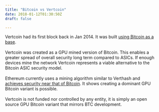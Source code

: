 ```yaml
---
title: "Bitcoin vs Vertcoin"
date: 2018-01-12T01:30:50Z
draft: false

---
```



Vertcoin had its first block back in Jan 2014. It was built <a href="https://github.com/vertcoin-project/vertcoin-core">using Bitcoin as a base</a>. 
<br><br>
Vertcoin was created as a GPU mined version of Bitcoin. This enables a greater spread of overall security long term compared to ASICs. If enough devices mine the network Vertcoin represents a viable alternative to the Bitcoin ASIC security model. 
<br><br>
Ethereum currently uses a mining algorithm similar to Verthash and <a href="https://howmanyconfs.com/" target="_blank">achieves security near that of Bitcoin</a>. It shows creating a dominant GPU Bitcoin variant is possible.
<br><br>
Vertcoin is not funded nor controlled by any entity, it is simply an open source GPU Bitcoin variant that mirrors BTC development.


